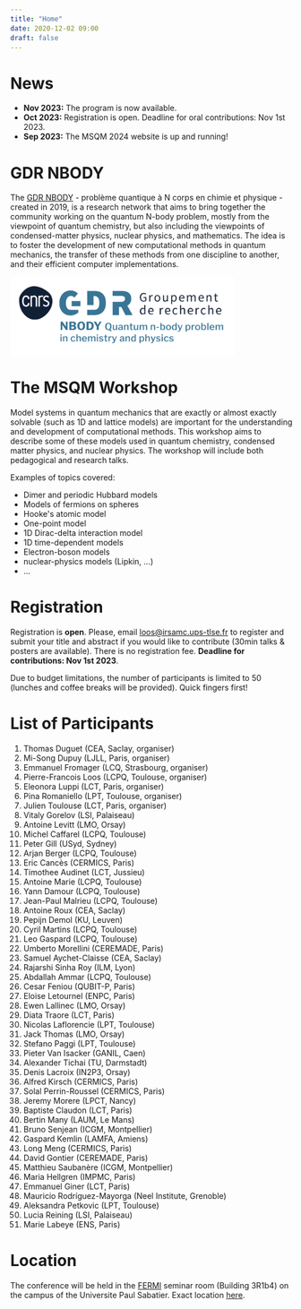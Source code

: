 ```yaml
---
title: "Home"
date: 2020-12-02 09:00
draft: false
---
```


# News

* **Nov 2023:** The program is now available.
* **Oct 2023:** Registration is open. Deadline for oral contributions: Nov 1st 2023.
* **Sep 2023:** The MSQM 2024 website is up and running!

# GDR NBODY

The [GDR NBODY](https://wiki.lct.jussieu.fr/gdrnbody) - problème quantique à N corps en chimie et physique - created in 2019, is a research network that aims to bring together the community working on the quantum N-body problem, mostly from the viewpoint of quantum chemistry, but also including the viewpoints of condensed-matter physics, nuclear physics, and mathematics. The idea is to foster the development of new computational methods in quantum mechanics, the transfer of these methods from one discipline to another, and their efficient computer implementations.

<img width="400" style="vertical-align: middle;" src="/img/GDR_NBODY.png" />

# The MSQM Workshop

Model systems in quantum mechanics that are exactly or almost exactly solvable (such as 1D and lattice models) are important for the 
understanding and development of computational methods. This workshop aims to describe some of these models used in quantum chemistry, condensed matter physics, and nuclear physics. The workshop will include both pedagogical and research talks.

Examples of topics covered:
- Dimer and periodic Hubbard models
- Models of fermions on spheres
- Hooke's atomic model
- One-point model
- 1D Dirac-delta interaction model
- 1D time-dependent models
- Electron-boson models
- nuclear-physics models (Lipkin, ...)
- ...

# Registration

Registration is **open**. Please, email <loos@irsamc.ups-tlse.fr> to register and submit your title and abstract if you would like to contribute (30min talks & posters are available). There is no registration fee. **Deadline for contributions: Nov 1st 2023**.

Due to budget limitations, the number of participants is limited to 50 (lunches and coffee breaks will be provided).
Quick fingers first!

# List of Participants

1. Thomas Duguet (CEA, Saclay, organiser) <!-- thomas.duguet@cea.fr -->
1. Mi-Song Dupuy (LJLL, Paris, organiser) <!-- mi-song.dupuy@sorbonne-universite.fr -->
1. Emmanuel Fromager (LCQ, Strasbourg, organiser) <!-- fromagere@unistra.fr -->
1. Pierre-Francois Loos (LCPQ, Toulouse, organiser) <!-- loos@irsamc.ups-tlse.fr -->
1. Eleonora Luppi (LCT, Paris, organiser) <!-- gedeone.leo@gmail.com -->
1. Pina Romaniello (LPT, Toulouse, organiser) <!-- pina.romaniello@gmail.com -->
1. Julien Toulouse (LCT, Paris, organiser) <!-- toulouse@lct.jussieu.fr -->
1. Vitaly Gorelov (LSI, Palaiseau) <!-- vitaly.gorelov@polytechnique.edu POSTER -->
1. Antoine Levitt (LMO, Orsay) <!-- antoine.levitt@universite-paris-saclay.fr TALK -->
1. Michel Caffarel (LCPQ, Toulouse) <!-- caffarel@irsamc.ups-tlse.fr TALK -->
1. Peter Gill (USyd, Sydney) <!-- p.gill@sydney.edu.au TALK -->
1. Arjan Berger (LCPQ, Toulouse) <!-- arjan.berger@irsamc.ups-tlse.fr TALK -->
1. Eric Cancès (CERMICS, Paris) <!-- eric.cances@enpc.fr TALK -->
1. Timothee Audinet (LCT, Jussieu) <!-- timothee.audinet-de-pieuchon@ens-lyon.fr TALK -->
1. Antoine Marie (LCPQ, Toulouse) <!-- amarie@irsamc.ups-tlse.fr POSTER -->
1. Yann Damour (LCPQ, Toulouse) <!-- ydamour@irsamc.ups-tlse.fr POSTER -->
1. Jean-Paul Malrieu (LCPQ, Toulouse) <!-- malrieu@irsamc.ups-tlse.fr -->
1. Antoine Roux (CEA, Saclay) <!-- Antoine.roux@cea.fr POSTER --> 
1. Pepijn Demol (KU, Leuven) <!-- pepijn.demol@kuleuven.be --> 
1. Cyril Martins (LCPQ, Toulouse) <!-- cyril.martins@irsamc.ups-tlse.fr TALK -->
1. Leo Gaspard (LCPQ, Toulouse) <!-- leo.gaspard@irsamc.ups-tlse.fr POSTER -->
1. Umberto Morellini (CEREMADE, Paris) <!-- morellini@ceremade.dauphine.fr TALK -->
1. Samuel Aychet-Claisse (CEA, Saclay) <!-- samuel.aychet-claisse@universite-paris-saclay.fr -->
1. Rajarshi Sinha Roy (ILM, Lyon) <!-- rajarshi.sinha-roy@univ-lyon1.fr --> 
1. Abdallah Ammar (LCPQ, Toulouse) <!-- aammar@irsamc.ups-tlse.fr POSTER -->
1. Cesar Feniou (QUBIT-P, Paris) <!-- cesarf@qubit-pharmaceuticals.com POSTER -->
1. Eloise Letournel (ENPC, Paris) <!-- eloise.letournel@enpc.fr -->
1. Ewen Lallinec (LMO, Orsay) <!-- ewen.lallinec@universite-paris-saclay.fr -->
1. Diata Traore (LCT, Paris) <!-- diatatraore@yahoo.com TALK -->
1. Nicolas Laflorencie (LPT, Toulouse) <!-- n.laflorencie@gmail.com TALK -->
1. Jack Thomas (LMO, Orsay) <!-- jack.thomas@universite-paris-saclay.fr POSTER -->
1. Stefano Paggi (LPT, Toulouse) <!-- spaggi@irsamc.ups-tlse.fr -->
1. Pieter Van Isacker (GANIL, Caen) <!-- isacker@ganil.fr TALK -->
1. Alexander Tichai (TU, Darmstadt) <!-- a_tichai@theorie.ikp.physik.tu-darmstadt.de TALK -->
1. Denis Lacroix (IN2P3, Orsay) <!-- lacroix@ijclab.in2p3.fr TALK -->
1. Alfred Kirsch (CERMICS, Paris) <!-- alfred.kirsch@enpc.fr TALK -->
1. Solal Perrin-Roussel (CERMICS, Paris) <!-- solal.perrin-roussel@ens-paris-saclay.fr -->
1. Jeremy Morere (LPCT, Nancy) <!-- jeremy.morere@univ-lorraine.fr POSTER -->
1. Baptiste Claudon (LCT, Paris) <!-- baptisteclaudon@free.fr -->
1. Bertin Many (LAUM, Le Mans) <!-- bertin.many_manda@univ-lemans.fr -->
1. Bruno Senjean (ICGM, Montpellier) <!-- bruno.senjean@umontpellier.fr TALK -->
1. Gaspard Kemlin (LAMFA, Amiens) <!-- gaspard.kemlin@u-picardie.fr -->
1. Long Meng (CERMICS, Paris) <!-- long.meng@enpc.fr POSTER -->
1. David Gontier (CEREMADE, Paris) <!-- gontier@ceremade.dauphine.fr TALK -->
1. Matthieu Saubanère (ICGM, Montpellier) <!-- matthieu.saubanere@umontpellier.fr -->
1. Maria Hellgren (IMPMC, Paris) <!-- maria.hellgren@upmc.fr -->
1. Emmanuel Giner (LCT, Paris) <!-- giner.emmanuel@gmail.com -->
1. Mauricio Rodríguez-Mayorga (Neel Institute, Grenoble) <!-- marm3.14@gmail.com TALK -->
1. Aleksandra Petkovic (LPT, Toulouse) <!-- petkovic@irsamc.ups-tlse.fr TALK -->
1. Lucia Reining (LSI, Palaiseau) <!-- lucia.reining@polytechnique.fr TALK -->
1. Marie Labeye (ENS, Paris) <!-- marie.labeye@ens.psl.eu TALK -->

<!-- Waiting list -->
<!-- Kevissen Sellapillay -->

# Location

The conference will be held in the [FERMI](https://fermi.univ-tlse3.fr) seminar room (Building 3R1b4) on the campus of the Universite Paul Sabatier. Exact location [here](https://maps.app.goo.gl/RS9c1824Uv9X7kpT7).

